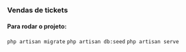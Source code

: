 ###  Vendas de tickets
#### Para rodar o projeto: 

``` php artisan migrate ```
``` php artisan db:seed ```
``` php artisan serve ```

